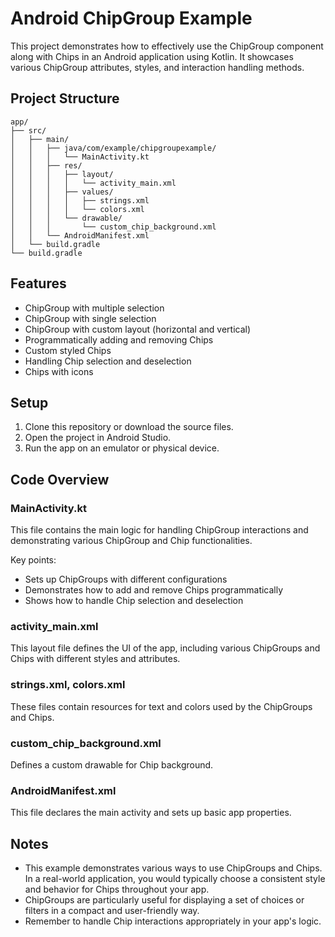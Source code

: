 # Android ChipGroup Example

This project demonstrates how to effectively use the ChipGroup component along with Chips in an Android application using Kotlin. It showcases various ChipGroup attributes, styles, and interaction handling methods.

## Project Structure

```
app/
├── src/
│   ├── main/
│   │   ├── java/com/example/chipgroupexample/
│   │   │   └── MainActivity.kt
│   │   ├── res/
│   │   │   ├── layout/
│   │   │   │   └── activity_main.xml
│   │   │   ├── values/
│   │   │   │   ├── strings.xml
│   │   │   │   └── colors.xml
│   │   │   └── drawable/
│   │   │       └── custom_chip_background.xml
│   │   └── AndroidManifest.xml
│   └── build.gradle
└── build.gradle
```

## Features

- ChipGroup with multiple selection
- ChipGroup with single selection
- ChipGroup with custom layout (horizontal and vertical)
- Programmatically adding and removing Chips
- Custom styled Chips
- Handling Chip selection and deselection
- Chips with icons

## Setup

1. Clone this repository or download the source files.
2. Open the project in Android Studio.
3. Run the app on an emulator or physical device.

## Code Overview

### MainActivity.kt

This file contains the main logic for handling ChipGroup interactions and demonstrating various ChipGroup and Chip functionalities.

Key points:
- Sets up ChipGroups with different configurations
- Demonstrates how to add and remove Chips programmatically
- Shows how to handle Chip selection and deselection

### activity_main.xml

This layout file defines the UI of the app, including various ChipGroups and Chips with different styles and attributes.

### strings.xml, colors.xml

These files contain resources for text and colors used by the ChipGroups and Chips.

### custom_chip_background.xml

Defines a custom drawable for Chip background.

### AndroidManifest.xml

This file declares the main activity and sets up basic app properties.

## Notes

- This example demonstrates various ways to use ChipGroups and Chips. In a real-world application, you would typically choose a consistent style and behavior for Chips throughout your app.
- ChipGroups are particularly useful for displaying a set of choices or filters in a compact and user-friendly way.
- Remember to handle Chip interactions appropriately in your app's logic.

